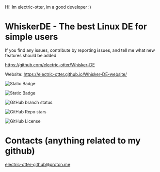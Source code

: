 Hi! Im electric-otter, im a good developer :)
# WhiskerDE - The best Linux DE for simple users
If you find any issues, contribute by reporting issues, and tell me what new features should be added

https://github.com/electric-otter/Whisker-DE

Website: https://electric-otter.github.io/Whisker-DE-website/

![Static Badge](https://img.shields.io/badge/license-gnu-blue?style=flat)

![Static Badge](https://img.shields.io/badge/platform-linux-blue?style=flat)

![GitHub branch status](https://img.shields.io/github/checks-status/electric-otter/Whisker-DE/main)

![GitHub Repo stars](https://img.shields.io/github/stars/electric-otter/Whisker-DE?style=flat)

![GitHub License](https://img.shields.io/github/license/electric-otter/Whisker-DE)

# Contacts (anything related to my github)

electric-otter-github@proton.me
